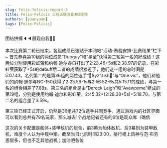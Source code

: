 ```yaml
---
slug: felix-felicis-report-3
title: Felix-Felicis 三社区联合比赛2轮完
authors: [yuanyuan]
tags: [Felix-Felicis]
---
```


团结拼搏🔈🔈展现自我🎉🎉

本次比赛第二轮已结束，各组成绩已张贴于本网站“活动-赛程安排-比赛结果”栏下~ 首先恭喜第10组的两位成员“Dubguy”和“星莹”获得第二轮第一名的好成绩！这两位分别使用彩虹萤和约翰·迪尔各自打出了2:23.46+5s和2:38.97的记录，在彩虹萤获取了+5s的debuff后二者的成绩很接近了，他们这一组的总时间是5:07.43。名列第二的是第36组的两位选手“🐋Syz°.fish🐬”与“One.vic”，他们和他们的约翰·迪尔与NC-150获得了2:25.59-1s与2:56.52-6s共5:15.11的成绩，与第一名的组合相差了7.68s。第三名的组合是由“Dereck Leigh”和“Avewpxme”组成的第19组，分别是使用约翰·迪尔和彩虹萤，2:45.32+(2:28.38+5s)=5:18.70，与第二名的组合差了3.59s。

第三轮已经正式开启，仍然是36组共72位选手共同竞争，通过游戏内的社区界面可以看到总共有79名玩家，那么减去1个战地记者还有的6位是观众席（确信

这次的关卡配置是船体+装甲敌机的组合，前3幕为船体敌机，后3幕则为装甲敌机，难度个人认为中规中矩。截至当日北京时间23:00，排行榜上风神与范·布劳恩居多，但也不乏其他战机；加油吧各位
